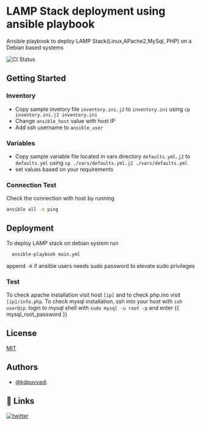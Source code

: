 
# LAMP Stack deployment using ansible playbook

Ansible playbook to deploy LAMP Stack(Linux,APache2,MySql, PHP) on a Debian based systems

![CI Status](https://github.com/kdpuvvadi/ansible-lamp-ubuntu/actions/workflows/lint.yml/badge.svg)

## Getting Started

### Inventory

* Copy sample invetory file `inventory.ini.j2` to `inventory.ini` using `cp inventory.ini.j2 inventory.ini`
* Change `ansible_host` value with host IP
* Add ssh username to `ansible_user`

### Variables

* Copy sample variable file located in vars directory `defaults.yml.j2` to `defaults.yml` using `cp ./vars/defaults.yml.j2 ./vars/defaults.yml`
* set values based on your requirements

### Connection Test

Check the connection with host by running

```bash
ansible all -m ping
```

## Deployment

To deploy LAMP stack on debian system run

```bash
  ansible-playbook main.yml
```
append `-K` if ansible users needs sudo password to elevate sudo privileges

### Test

To check apache installation visit host `[ip]` and to check php.ino visit `[ip]/info.php`. To check mysql installation, ssh into your host with `ssh user@ip`. login to mysql shell with `sudo mysql -u root -p` and enter {{ mysql_root_password }}

## License

[MIT](https://choosealicense.com/licenses/mit/)

  
## Authors

- [@kdpuvvadi](https://www.github.com/kdpuvvadi)

  
## 🔗 Links
[![twitter](https://img.shields.io/badge/twitter-1DA1F2?style=for-the-badge&logo=twitter&logoColor=white)](https://twitter.com/kdpuvvadi)

  
